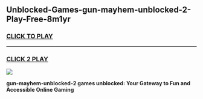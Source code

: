 
## Unblocked-Games-gun-mayhem-unblocked-2-Play-Free-8m1yr
<h3>
<a href="https://premium76.site?title=gun-mayhem-unblocked-2&ref=20M">CLICK TO PLAY</a></h3>
<hr>

<h3>
<a href="https://premium76.site?title=gun-mayhem-unblocked-2&ref=20M">CLICK 2 PLAY</a>
  
</h3>

<a href="https://premium76.site?title=gun-mayhem-unblocked-2&ref=19M"><img src="https://clearcache.store/games.png"></a>


**gun-mayhem-unblocked-2 games unblocked: Your Gateway to Fun and Accessible Online Gaming**
